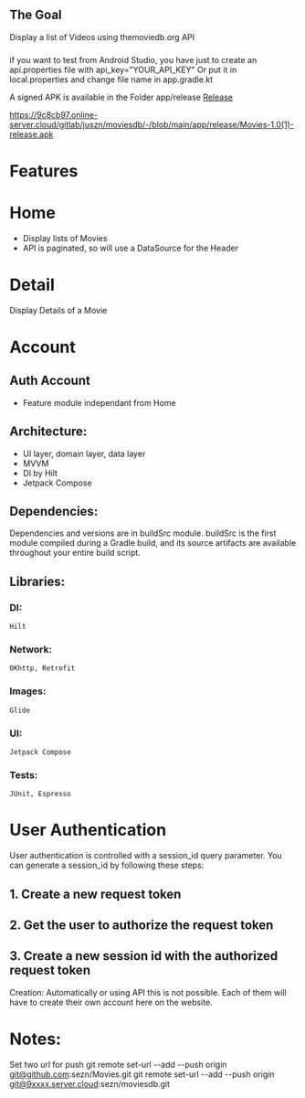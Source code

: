 ## The Goal
Display a list of Videos using themoviedb.org API

### 
if you want to test from Android Studio, you have just to create an api.properties file 
with api_key="YOUR_API_KEY" 
Or put it in local.properties and change file name in app.gradle.kt

A signed APK is available in the Folder app/release [Release](/app/release)

https://9c8cb97.online-server.cloud/gitlab/juszn/moviesdb/-/blob/main/app/release/Movies-1.0(1)-release.apk

# Features

# Home
* Display lists of Movies
* API is paginated, so will use a DataSource for the Header

# Detail
Display Details of a Movie

# Account
## Auth Account
* Feature module independant from Home

## Architecture:
* UI layer, domain layer, data layer
* MVVM
* DI by Hilt
* Jetpack Compose

## Dependencies:
Dependencies and versions are in buildSrc module. buildSrc is the first module compiled during a Gradle build, and its source artifacts are available throughout your entire build script.


## Libraries:
### DI:
    Hilt
### Network:
    OKhttp, Retrofit
### Images:
    Glide

### UI:
    Jetpack Compose

### Tests:
    JUnit, Espresso


# User Authentication
User authentication is controlled with a session_id query parameter. You can generate a session_id by following these steps:
## 1. Create a new request token
## 2. Get the user to authorize the request token
## 3. Create a new  session id with the authorized request token

Creation:
Automatically or using API this is not possible.
Each of them will have to create their own account here on the website.


# Notes:

Set two url for push
    git remote set-url --add --push origin git@github.com:sezn/Movies.git
    git remote set-url --add --push origin git@9xxxx.server.cloud:sezn/moviesdb.git